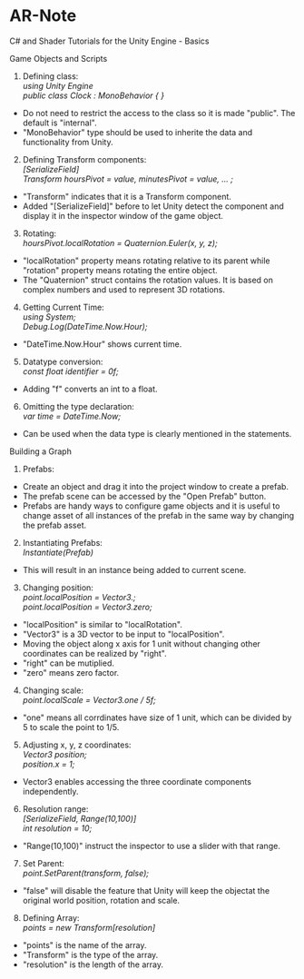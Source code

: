 # AR-Note
C# and Shader Tutorials for the Unity Engine - Basics

Game Objects and Scripts  

1. Defining class:   
_using Unity Engine_  
_public class Clock : MonoBehavior { }_
  * Do not need to restrict the access to the class so it is made "public". The default is "internal".  
  * "MonoBehavior" type should be used to inherite the data and functionality from Unity.  

2. Defining Transform components:  
_[SerializeField]_  
_Transform hoursPivot = value, minutesPivot = value, ... ;_  
  * "Transform" indicates that it is a Transform component.  
  * Added "[SerializeField]" before to let Unity detect the component and display it in the inspector window of the game object.
  
3. Rotating:  
 _hoursPivot.localRotation = Quaternion.Euler(x, y, z);_  
  * "localRotation" property means rotating relative to its parent while "rotation" property means rotating the entire object.  
  * The "Quaternion" struct contains the rotation values. It is based on complex numbers and used to represent 3D rotations.  
 
 4. Getting Current Time:  
 _using System;_  
 _Debug.Log(DateTime.Now.Hour);_  
 * "DateTime.Now.Hour" shows current time.
 
 5. Datatype conversion:  
 _const float identifier = 0f;_  
 * Adding "f" converts an int to a float.
 
 6. Omitting the type declaration:  
 _var time = DateTime.Now;_  
  * Can be used when the data type is clearly mentioned in the statements.
 
 Building a Graph
 
 1. Prefabs:  
 * Create an object and drag it into the project window to create a prefab.
 * The prefab scene can be accessed by the "Open Prefab" button.
 * Prefabs are handy ways to configure game objects and it is useful to change asset of all instances of the prefab in the same way by changing the prefab asset.
 
 2. Instantiating Prefabs:  
 _Instantiate(Prefab)_   
 * This will result in an instance being added to current scene.
 
 3. Changing position:  
 _point.localPosition = Vector3.<vector>;_  
 _point.localPosition = Vector3.zero;_  
 * "localPosition" is similar to "localRotation".
 * "Vector3" is a 3D vector to be input to "localPosition".
 * Moving the object along x axis for 1 unit without changing other coordinates can be realized by "right".
 * "right" can be mutiplied.
 * "zero" means zero factor.
 
 4. Changing scale:  
 _point.localScale = Vector3.one / 5f;_  
* "one" means all corrdinates have size of 1 unit, which can be divided by 5 to scale the point to 1/5.

5. Adjusting x, y, z coordinates:  
_Vector3 position;_  
_position.x = 1;_  
* Vector3 enables accessing the three coordinate components independently.

6. Resolution range:  
_[SerializeField, Range(10,100)]_  
_int resolution = 10;_  
* "Range(10,100)" instruct the inspector to use a slider with that range.

7. Set Parent:  
_point.SetParent(transform, false);_  
* "false" will disable the feature that Unity will keep the objectat the original world position, rotation and scale.

8. Defining Array:  
_points = new Transform[resolution]_  
* "points" is the name of the array.
* "Transform" is the type of the array.
* "resolution" is the length of the array.

